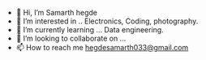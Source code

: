 - 👋 Hi, I’m Samarth hegde
- 👀 I’m interested in .. Electronics, Coding, photography.
- 🌱 I’m currently learning ... Data engineering.
- 💞️ I’m looking to collaborate on ...
- 📫 How to reach me  hegdesamarth033@gmail.com

<!---
hegdesamarth/hegdesamarth is a ✨ special ✨ repository because its `README.md` (this file) appears on your GitHub profile.
You can click the Preview link to take a look at your changes.
--->
